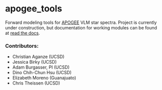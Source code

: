 # apogee_tools

Forward modeling tools for [APOGEE](http://www.sdss.org/dr15/irspec/) VLM star spectra. Project is currently under construction, but documentation for working modules can be found at [read the docs](http://apogee-tools.readthedocs.io/).

### Contributors:

* Christian Aganze (UCSD)
* Jessica Birky (UCSD)
* Adam Burgasser, PI (UCSD)
* Dino Chih-Chun Hsu (UCSD)
* Elizabeth Moreno (Guanajuato)
* Chris Theissen (UCSD)
